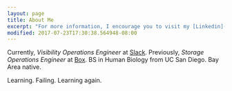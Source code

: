 ```yaml
---
layout: page
title: About Me
excerpt: "For more information, I encourage you to visit my [Linkedin](https://www.linkedin.com/in/georgeluong)."
modified: 2017-07-23T17:30:38.564948-08:00
---
```

Currently, *Visibility Operations Engineer* at [Slack](https://www.slack.com). Previously, *Storage Operations Engineer* at [Box](https://www.box.com/home). BS in Human Biology from UC San Diego. Bay Area native.

Learning. Failing. Learning again.

<script>
  (function (w,i,d,g,e,t,s) {w[d] = w[d]||[];t= i.createElement(g);
    t.async=1;t.src=e;s=i.getElementsByTagName(g)[0];s.parentNode.insertBefore(t, s);
  })(window, document, '_gscq','script','//widgets.getsitecontrol.com/114371/script.js');
</script>
